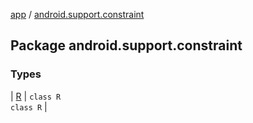 [app](../index.md) / [android.support.constraint](.)

## Package android.support.constraint

### Types

| [R](-r/index.md) | `class R`<br>`class R` |

